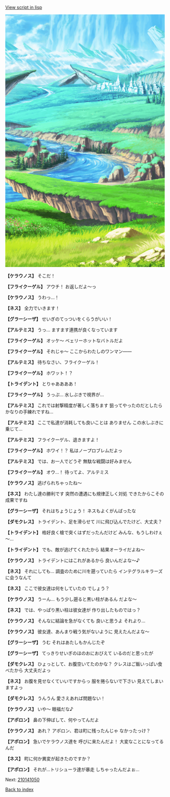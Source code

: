 [View script in lisp](../scripts/210141040.txt)

![plain.png](../images/backgrounds/plain.png)

**【ケラウノス】**
そこだ！

**【フライクーゲル】**
アウチ！
お返しだよ～っ

**【ケラウノス】**
うわっ…！

**【ネス】**
全力でいきます！

**【グラーシーザ】**
せいぎのてっついをくらうがいい！

**【アルテミス】**
うっ…
ますます連携が良くなっています

**【フライクーゲル】**
オッケ～
ベェリーホットなバトルだよ

**【フライクーゲル】**
それじゃ～
ここからわたしのワンマン――

**【アルテミス】**
待ちなさい、フライクーゲル！

**【フライクーゲル】**
ホワット！？

**【トライデント】**
とりゃああああ！

**【フライクーゲル】**
うっぷ…
水しぶきで視界が…

**【アルテミス】**
これでは射撃精度が著しく落ちます
狙ってやったのだとしたら
かなりの手練れですね…

**【アルテミス】**
ここで私達が消耗しても良いことは
ありません
この水しぶきに乗じて…

**【アルテミス】**
フライクーゲル、退きますよ！

**【フライクーゲル】**
ホワイ！？
私はノープロブレムだよっ

**【アルテミス】**
では、お一人でどうぞ
無駄な戦闘は好みません

**【フライクーゲル】**
オウ…！
待ってよ、アルテミス

**【ケラウノス】**
逃げられちゃったね～

**【ネス】**
わたし達の勝利です
突然の遭遇にも規律正しく対処
できたからこその成果ですね

**【グラーシーザ】**
それはちょうじょう！
ネスもよくがんばったな

**【ダモクレス】**
トライデント、足を滑らせて
川に飛び込んでたけど、大丈夫？

**【トライデント】**
格好良く槍で突くはずだったんだけど
みんな、もうしわけぇ～…

**【トライデント】**
でも、敵が逃げてくれたから
結果オーライだよね～

**【ケラウノス】**
トライデントにはこれがあるから
良いんだよな～♪

**【ネス】**
それにしても…
調査のために川を遡っていたら
インテグラルキラーズに会うなんて

**【ネス】**
ここで彼女達は何をしていたの
でしょう？

**【ケラウノス】**
うーん…
もう少し遡ると黒い柱があるん
だよな～

**【ネス】**
では、やっぱり黒い柱は彼女達が
作り出したものではっ？

**【ケラウノス】**
そんなに結論を急がなくても
良いと思うよ
それより…

**【ケラウノス】**
彼女達、あんまり戦う気がないように
見えたんだよな～

**【グラーシーザ】**
うむ
それはあたしもかんじたぞ

**【グラーシーザ】**
てっきりせいぎのほのおにおびえて
いるのだと思ったが

**【ダモクレス】**
ひょっとして、お腹空いてたのかな？
クレスはご飯いっぱい食べたから
大丈夫だよっ

**【ネス】**
お腹を見せなくていいですからっ
服を捲らないで下さい
見えてしまいますよっ

**【ダモクレス】**
うんうん
愛さえあれば問題ない！

**【ケラウノス】**
いや～
眼福だな♪

**【アポロン】**
鼻の下伸ばして、何やってんだよ

**【ケラウノス】**
あれ？
アポロン、君は町に残ったんじゃ
なかったっけ？

**【アポロン】**
急いでケラウノス達を
呼びに来たんだよ！
大変なことになってるんだ

**【ネス】**
町に何か異変が起きたのですか？

**【アポロン】**
それが…トリシューラ達が暴走
しちゃったんだよぉ…

Next: [210141050](210141050.md)

[Back to index](index.md)
